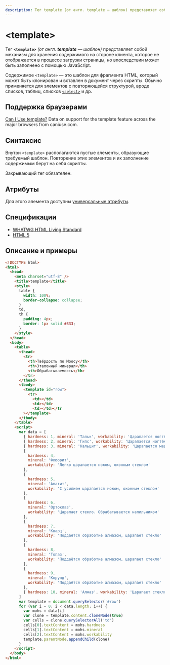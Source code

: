```yaml
---
description: Тег template (от англ. template — шаблон) представляет собой механизм для хранения содержимого на стороне клиента, которое не отображается в процессе загрузки страницы, но впоследствии может быть заполнено с помощью JavaScript
---
```


# &lt;template&gt;

Тег **`<template>`** _(от англ. **template** — шаблон)_ представляет собой механизм для хранения содержимого на стороне клиента, которое не отображается в процессе загрузки страницы, но впоследствии может быть заполнено с помощью JavaScript.

Содержимое `<template>` — это шаблон для фрагмента HTML, который может быть клонирован и вставлен в документ через скрипты. Обычно применяется для элементов с повторяющейся структурой, вроде списков, таблиц, списков [`<select>`](select.md) и др.

## Поддержка браузерами

<p class="ciu_embed" data-feature="template" data-periods="future_1,current,past_1,past_2">
<a href="http://caniuse.com/#feat=template">Can I Use template?</a> Data on support for the template feature across the major browsers from caniuse.com.
</p>

## Синтаксис

Внутри `<template>` располагаются пустые элементы, образующие требуемый шаблон. Повторение этих элементов и их заполнение содержимым берут на себя скрипты.

Закрывающий тег обязателен.

## Атрибуты

Для этого элемента доступны [универсальные атрибуты](uni-attr.md).

## Спецификации

- [WHATWG HTML Living Standard](https://html.spec.whatwg.org/multipage//scripting-1.html#the-template-element)
- [HTML 5](http://www.w3.org/TR/html5//scripting-1.html#the-template-element)

## Описание и примеры

```html
<!DOCTYPE html>
<html>
  <head>
    <meta charset="utf-8" />
    <title>template</title>
    <style>
      table {
        width: 100%;
        border-collapse: collapse;
      }
      td,
      th {
        padding: 4px;
        border: 1px solid #333;
      }
    </style>
  </head>
  <body>
    <table>
      <thead>
        <tr>
          <th>Твёрдость по Моосу</th>
          <th>Эталонный минерал</th>
          <th>Обрабатываемость</th>
        </tr>
      </thead>
      <tbody>
        <template id="row">
          <tr>
            <td></td>
            <td></td>
            <td></td></tr
        ></template>
      </tbody>
    </table>
    <script>
      var data = [
        { hardness: 1, mineral: 'Тальк', workability: 'Царапается ногтём' },
        { hardness: 2, mineral: 'Гипс', workability: 'Царапается ногтём' },
        { hardness: 3, mineral: 'Кальцит', workability: 'Царапается медью' },
        {
          hardness: 4,
          mineral: 'Флюорит',
          workability: 'Легко царапается ножом, оконным стеклом'
        },
        {
          hardness: 5,
          mineral: 'Апатит',
          workability: 'С усилием царапается ножом, оконным стеклом'
        },
        {
          hardness: 6,
          mineral: 'Ортоклаз',
          workability: 'Царапает стекло. Обрабатывается напильником'
        },
        {
          hardness: 7,
          mineral: 'Кварц',
          workability: 'Поддаётся обработке алмазом, царапает стекло'
        },
        {
          hardness: 8,
          mineral: 'Топаз',
          workability: 'Поддаётся обработке алмазом, царапает стекло'
        },
        {
          hardness: 9,
          mineral: 'Корунд',
          workability: 'Поддаётся обработке алмазом, царапает стекло'
        },
        { hardness: 10, mineral: 'Алмаз', workability: 'Царапает стекло' }
      ]
      var template = document.querySelector('#row')
      for (var i = 0; i < data.length; i++) {
        var mohs = data[i]
        var clone = template.content.cloneNode(true)
        var cells = clone.querySelectorAll('td')
        cells[0].textContent = mohs.hardness
        cells[1].textContent = mohs.mineral
        cells[2].textContent = mohs.workability
        template.parentNode.appendChild(clone)
      }
    </script>
  </body>
</html>
```
